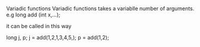 Variadic functions
Variadic functions takes a variablle number of arguments.
e.g long add (int x,...);

it can be called in this way 

long j, p;
j = add(1,2,1,3,4,5,);
p = add(1,2);
